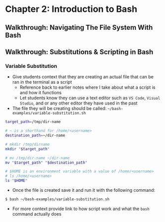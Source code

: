 # Chapter 2: Introduction to Bash



## Walkthrough: Navigating The File System With Bash

## Walkthrough: Substitutions & Scripting in Bash
### Variable Substitution
* Give students context that they are creating an actual file that can be ran in the terminal as a script
  * Reference back to earlier notes where I take about what a script is and how it functions
  * Let students know they can use a text editor such as `VS Code`, `Visual Studio`, and or any other editor they have used in the past
* The file they will be creating should be called: `~/bash-examples/variable-substitution.sh`
```sh
target_path=/tmp/dir-name

# ~ is a shorthand for /home/<username>
destination_path=~/dir-name

# mkdir /tmp/dirname
mkdir "$target_path"

# mv /tmp/dir-name ~/dir-name
mv "$target_path" "$destination_path"

# $HOME is an environment variable with a value of /home/<username>
# ls /home/<username>
ls "$HOME"
```
* Once the file is created save it and run it with the following command:
```sh
$ bash ~/bash-examples/variable-substitution.sh
```
* For more context provide link to how script work and what the `bash` command actually does